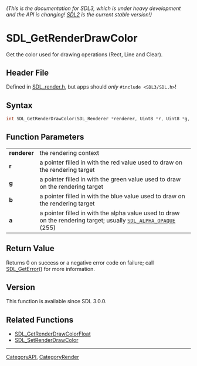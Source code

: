 ###### (This is the documentation for SDL3, which is under heavy development and the API is changing! [SDL2](https://wiki.libsdl.org/SDL2/) is the current stable version!)
# SDL_GetRenderDrawColor

Get the color used for drawing operations (Rect, Line and Clear).

## Header File

Defined in [SDL_render.h](https://github.com/libsdl-org/SDL/blob/main/include/SDL3/SDL_render.h), but apps should _only_ `#include <SDL3/SDL.h>`!

## Syntax

```c
int SDL_GetRenderDrawColor(SDL_Renderer *renderer, Uint8 *r, Uint8 *g, Uint8 *b, Uint8 *a);

```

## Function Parameters

|                  |                                                                                                                                     |
| ---------------- | ----------------------------------------------------------------------------------------------------------------------------------- |
| **renderer**     | the rendering context                                                                                                               |
| **r**            | a pointer filled in with the red value used to draw on the rendering target                                                         |
| **g**            | a pointer filled in with the green value used to draw on the rendering target                                                       |
| **b**            | a pointer filled in with the blue value used to draw on the rendering target                                                        |
| **a**            | a pointer filled in with the alpha value used to draw on the rendering target; usually [`SDL_ALPHA_OPAQUE`](SDL_ALPHA_OPAQUE) (255) |

## Return Value

Returns 0 on success or a negative error code on failure; call
[SDL_GetError](SDL_GetError)() for more information.

## Version

This function is available since SDL 3.0.0.

## Related Functions

* [SDL_GetRenderDrawColorFloat](SDL_GetRenderDrawColorFloat)
* [SDL_SetRenderDrawColor](SDL_SetRenderDrawColor)

----
[CategoryAPI](CategoryAPI), [CategoryRender](CategoryRender)


